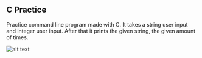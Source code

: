## C Practice

Practice command line program made with C. 
It takes a string user input and integer user input. 
After that it prints the given string, the given amount of times.

![alt text](https://raw.githubusercontent.com/thecodebasesite/c-harjoitus/master/docs/c-practice.png)


